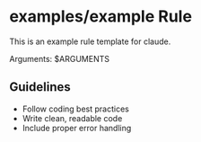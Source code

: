 # examples/example Rule



This is an example rule template for claude.

Arguments: $ARGUMENTS

## Guidelines

- Follow coding best practices
- Write clean, readable code
- Include proper error handling